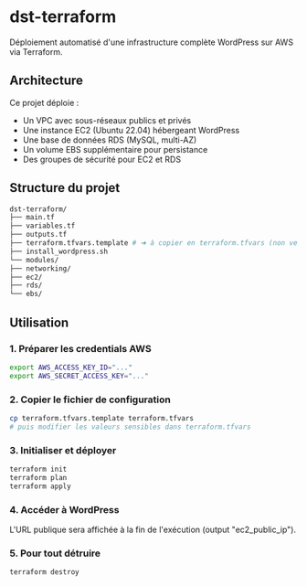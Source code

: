 # dst-terraform

Déploiement automatisé d'une infrastructure complète WordPress sur AWS via Terraform.

## Architecture

Ce projet déploie :

- Un VPC avec sous-réseaux publics et privés
- Une instance EC2 (Ubuntu 22.04) hébergeant WordPress
- Une base de données RDS (MySQL, multi-AZ)
- Un volume EBS supplémentaire pour persistance
- Des groupes de sécurité pour EC2 et RDS

## Structure du projet

```bash
dst-terraform/
├── main.tf
├── variables.tf
├── outputs.tf
├── terraform.tfvars.template # ➜ à copier en terraform.tfvars (non versionné)
├── install_wordpress.sh
└── modules/
├── networking/
├── ec2/
├── rds/
└── ebs/
```


## Utilisation

### 1. Préparer les credentials AWS

```bash
export AWS_ACCESS_KEY_ID="..."
export AWS_SECRET_ACCESS_KEY="..."
```

### 2. Copier le fichier de configuration

```bash
cp terraform.tfvars.template terraform.tfvars
# puis modifier les valeurs sensibles dans terraform.tfvars
```

### 3. Initialiser et déployer

```bash
terraform init
terraform plan
terraform apply
```

### 4. Accéder à WordPress

L'URL publique sera affichée à la fin de l'exécution (output "ec2_public_ip").

### 5. Pour tout détruire

```bash
terraform destroy
```
